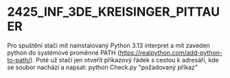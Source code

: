 # 2425_INF_3DE_KREISINGER_PITTAUER

Pro spuštění stačí mít nainstalovaný Python 3.13 interpret a mít zaveden python do systémové proměnné PATH (https://realpython.com/add-python-to-path/).
Poté už stačí jen otveřít příkazový řádek s cestou k adresáři, kde se soubor nachází a napsat: python Check.py "požadovaný příkaz"
